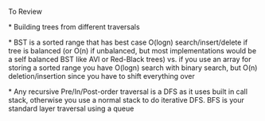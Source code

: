 To Review

\* Building trees from different traversals

\* BST is a sorted range that has best case O(logn) search/insert/delete if tree is balanced (or O(n) if unbalanced, but most implementations would be a self balanced BST like AVl or Red-Black trees) vs. if you use an array for storing a sorted range you have O(logn) search with binary search, but O(n) deletion/insertion since you have to shift everything over
 
\* Any recursive Pre/In/Post-order traversal is a DFS as it uses built in call stack, otherwise you use a normal stack to do iterative DFS. BFS is your standard layer traversal using a queue
